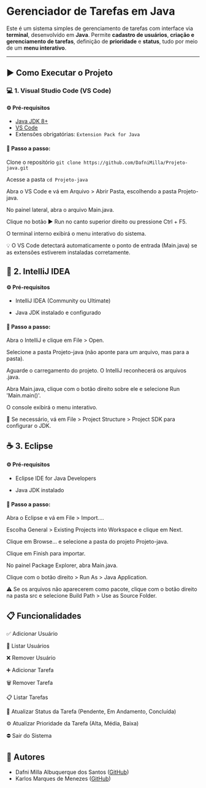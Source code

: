 #  Gerenciador de Tarefas em Java

Este é um sistema simples de gerenciamento de tarefas com interface via **terminal**, desenvolvido em **Java**. Permite **cadastro de usuários**, **criação e gerenciamento de tarefas**, definição de **prioridade** e **status**, tudo por meio de um **menu interativo**.

---
## ▶️ Como Executar o Projeto


### 💻 1. Visual Studio Code (VS Code)

#### ⚙️ Pré-requisitos

- [Java JDK 8+](https://www.oracle.com/java/technologies/javase-downloads.html)
- [VS Code](https://code.visualstudio.com/)
- Extensões obrigatórias: ````Extension Pack for Java````

#### 🚀 Passo a passo:

Clone o repositório
```git clone https://github.com/DafniMilla/Projeto-java.git```

Acesse a pasta
````cd Projeto-java````

Abra o VS Code e vá em Arquivo > Abrir Pasta, escolhendo a pasta Projeto-java.

No painel lateral, abra o arquivo Main.java.

Clique no botão ▶️ Run no canto superior direito ou pressione Ctrl + F5.

O terminal interno exibirá o menu interativo do sistema.

💡 O VS Code detectará automaticamente o ponto de entrada (Main.java) se as extensões estiverem instaladas corretamente.

## 🧠 2. IntelliJ IDEA

#### ⚙️ Pré-requisitos

- IntelliJ IDEA (Community ou Ultimate)

- Java JDK instalado e configurado

#### 🚀 Passo a passo:

Abra o IntelliJ e clique em File > Open.

Selecione a pasta Projeto-java (não aponte para um arquivo, mas para a pasta).

Aguarde o carregamento do projeto. O IntelliJ reconhecerá os arquivos .java.

Abra Main.java, clique com o botão direito sobre ele e selecione Run 'Main.main()'.

O console exibirá o menu interativo.

🔧 Se necessário, vá em File > Project Structure > Project SDK para configurar o JDK.

## ☕ 3. Eclipse

#### ⚙️ Pré-requisitos

- Eclipse IDE for Java Developers

- Java JDK instalado

#### 🚀 Passo a passo:

Abra o Eclipse e vá em File > Import....

Escolha General > Existing Projects into Workspace e clique em Next.

Clique em Browse... e selecione a pasta do projeto Projeto-java.

Clique em Finish para importar.

No painel Package Explorer, abra Main.java.

Clique com o botão direito > Run As > Java Application.

⚠️ Se os arquivos não aparecerem como pacote, clique com o botão direito na pasta src e selecione Build Path > Use as Source Folder.

## 📋 Funcionalidades

✅ Adicionar Usuário

📃 Listar Usuários

❌ Remover Usuário

➕ Adicionar Tarefa

🗑️ Remover Tarefa

📋 Listar Tarefas

🔄 Atualizar Status da Tarefa (Pendente, Em Andamento, Concluída)

⚙️ Atualizar Prioridade da Tarefa (Alta, Média, Baixa)

⛔ Sair do Sistema

## 👥 Autores
- Dafni Milla Albuquerque dos Santos ([GitHub](https://github.com/DafniMilla))
- Karlos Marques de Menezes ([GitHub](https://github.com/KarlosMarques))



